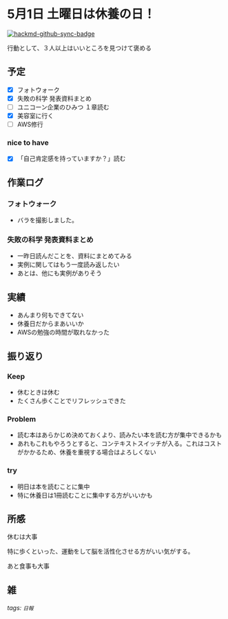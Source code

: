 # 5月1日 土曜日は休養の日！

[![hackmd-github-sync-badge](https://hackmd.io/cfVZlPGzQ0u0OXQTgDOToA/badge)](https://hackmd.io/cfVZlPGzQ0u0OXQTgDOToA)


行動として、３人以上はいいところを見つけて褒める

## 予定
- [x] フォトウォーク
- [x] 失敗の科学 発表資料まとめ
- [ ] ユニコーン企業のひみつ １章読む
- [x] 美容室に行く
- [ ] AWS修行

### nice to have
- [x] 「自己肯定感を持っていますか？」読む


## 作業ログ
### フォトウォーク
- バラを撮影しました。

### 失敗の科学 発表資料まとめ
- 一昨日読んだことを、資料にまとめてみる
- 実例に関してはもう一度読み返したい
- あとは、他にも実例がありそう


## 実績
- あんまり何もできてない
- 休養日だからまあいいか
- AWSの勉強の時間が取れなかった


## 振り返り

### Keep
- 休むときは休む
- たくさん歩くことでリフレッシュできた

### Problem
- 読む本はあらかじめ決めておくより、読みたい本を読む方が集中できるかも
- あれもこれもやろうとすると、コンテキストスイッチが入る。これはコストがかかるため、休養を重視する場合はよろしくない

### try
- 明日は本を読むことに集中
- 特に休養日は1冊読むことに集中する方がいいかも

## 所感
休むは大事

特に歩くといった、運動をして脳を活性化させる方がいい気がする。

あと食事も大事




## 雑


###### tags: `日報`
